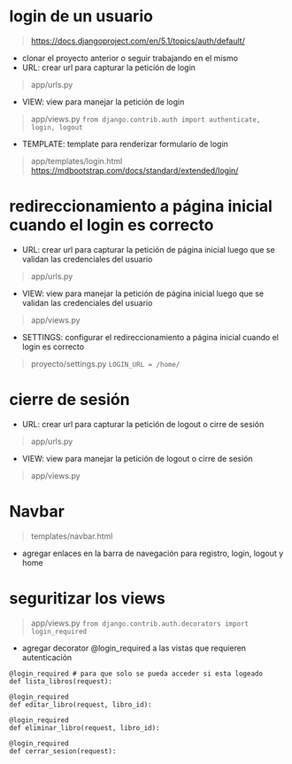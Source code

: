 # login de un usuario

> https://docs.djangoproject.com/en/5.1/topics/auth/default/

* clonar el proyecto anterior o seguir trabajando en el mismo
* URL: crear url para capturar la petición de login

> app/urls.py

* VIEW: view para manejar la petición de login

> app/views.py
> `from django.contrib.auth import authenticate, login, logout`

* TEMPLATE: template para renderizar formulario de login

> app/templates/login.html
> https://mdbootstrap.com/docs/standard/extended/login/

# redireccionamiento a página inicial cuando el login es correcto 

* URL: crear url para capturar la petición de página inicial luego que se validan las credenciales del usuario

> app/urls.py

* VIEW: view para manejar la petición de página inicial luego que se validan las credenciales del usuario

> app/views.py

* SETTINGS: configurar el redireccionamiento a página inicial cuando el login es correcto

> proyecto/settings.py
> `LOGIN_URL = /home/`

# cierre de sesión

* URL: crear url para capturar la petición de logout o cirre de sesión

> app/urls.py

* VIEW: view para manejar la petición de logout o cirre de sesión

> app/views.py

# Navbar

> templates/navbar.html

* agregar enlaces en la barra de navegación para registro, login, logout y home

# seguritizar los views

> app/views.py
> `from django.contrib.auth.decorators import login_required`

* agregar decorator @login_required a las vistas que requieren autenticación

```
@login_required # para que solo se pueda acceder si esta logeado
def lista_libros(request):

@login_required  
def editar_libro(request, libro_id):

@login_required  
def eliminar_libro(request, libro_id):

@login_required
def cerrar_sesion(request):
```
